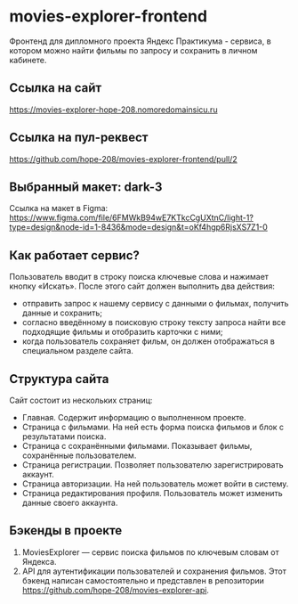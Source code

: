 # movies-explorer-frontend
Фронтенд для дипломного проекта Яндекс Практикума - сервиса, в котором можно найти фильмы по запросу и сохранить в личном кабинете.

## Ссылка на сайт
https://movies-explorer-hope-208.nomoredomainsicu.ru 

## Ссылка на пул-реквест
https://github.com/hope-208/movies-explorer-frontend/pull/2

## Выбранный макет: dark-3
Ссылка на макет в Figma: https://www.figma.com/file/6FMWkB94wE7KTkcCgUXtnC/light-1?type=design&node-id=1-8436&mode=design&t=oKf4hgp6RjsXS7Z1-0 

## Как работает сервис?
Пользователь вводит в строку поиска ключевые слова и нажимает кнопку «Искать». После этого сайт должен выполнить два действия:
- отправить запрос к нашему сервису с данными о фильмах, получить данные и сохранить;
- согласно введённому в поисковую строку тексту запроса найти все подходящие фильмы и отобразить карточки с ними;
- когда пользователь сохраняет фильм, он должен отображаться в специальном разделе сайта.

## Структура сайта
Сайт состоит из нескольких страниц:
- Главная. Содержит информацию о выполненном проекте.
- Страница с фильмами. На ней есть форма поиска фильмов и блок с результатами поиска.
- Страница с сохранёнными фильмами. Показывает фильмы, сохранённые пользователем.
- Страница регистрации. Позволяет пользователю зарегистрировать аккаунт.
- Страница авторизации. На ней пользователь может войти в систему.
- Страница редактирования профиля. Пользователь может изменить данные своего аккаунта.

## Бэкенды в проекте
1. MoviesExplorer — сервис поиска фильмов по ключевым словам от Яндекса.
2. API для аутентификации пользователей и сохранения фильмов. Этот бэкенд написан самостоятельно и представлен в репозитории https://github.com/hope-208/movies-explorer-api.
